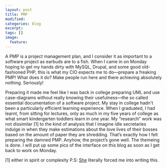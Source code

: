 ```yaml
---
layout: post
title: PMP
modified:
categories: blog
excerpt:
tags: []
image:
  feature:
---
```

A PMP is a project management plan, and I consider it as important to a software project as earbuds are to a fish.
When I came in on Monday hoping to get my hands dirty with MySQL, Drupal, and some good old-fashioned PHP, this is what my CIO expects me to do—prepare a freaking PMP!
What does it do? Make people run here and there achieving absolutely nothing. Seriously!

Preparing it made me feel like I was back in college preparing UML and use case-diagrams without really knowing their usefulness—the so called essential documentation of a software project. My stay in college hadn't been a particularly efficient learning experience. When I graduated, I had learnt, from sitting for lectures, only as much in my five years of college as what smart kindergarten toddlers learn in one year. My “research” work was not dissimilar [1] to the kind of analysis that I imagine idle secretaries indulge in when they make estimations about the love lives of their bosses based on the amount of paper they are shredding. That’s exactly how I felt preparing the damned PMP.
Anyhow, the project’s gone well. The themeing is done. I will put up some pics of the interface on this blog as soon as I get back to work on Monday.

[1] either in spirit or complexity
P.S: <a href="http://frayednerveendings.wordpress.com/2007/04/24/blogging-frequency-of-the-unreasonable-man/">She</a> literally forced me into writing this.